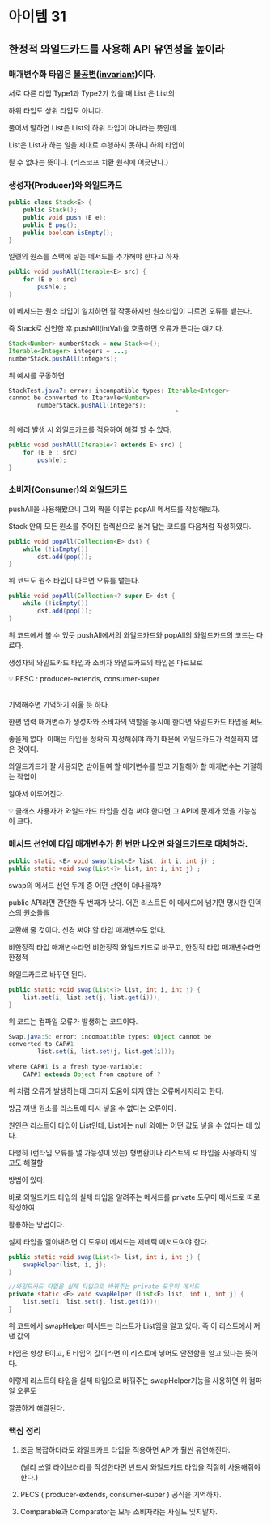 #  아이템 31


## **한정적 와일드카드를 사용해 API 유연성을 높이라**

### **매개변수화 타입은 [불공변(invariant)](https://hwan33.tistory.com/24)이다.**

서로 다른 타입 Type1과 Type2가 있을 때 List<Type1> 은 List<Type2>의 

하위 타입도 상위 타입도 아니다.

풀어서 말하면 List<String>은 List<Object>의 하위 타입이 아니라는 뜻인데.

List<String>은 List<Object>가 하는 일을 제대로 수행하지 못하니 하위 타입이 

될 수 없다는 뜻이다. (리스코프 치환 원칙에 어긋난다.)

### **생성자(Producer)와 와일드카드**

```java
public class Stack<E> {
	public Stack();
	public void push (E e);
	public E pop();
	public boolean isEmpty();
}
```

일련의 원소를 스택에 넣는 메서드를 추가해야 한다고 하자.

```java
public void pushAll(Iterable<E> src) {
	for (E e : src)
		push(e);
}
```

이 메서드는 원소 타입이 일치하면 잘 작동하지만 원소타입이 다르면 오류를 뱉는다.

즉 Stack<Number>로  선언한 후 pushAll(intVal)을 호출하면 오류가 뜬다는 얘기다.

```java
Stack<Number> numberStack = new Stack<>();
Iterable<Integer> integers = ...;
numberStack.pushAll(integers);
```

위 예시를 구동하면

```java
StackTest.java7: error: incompatible types: Iterable<Integer>
cannot be converted to Iteravle<Number>
		numberStack.pushAll(integers);
											  ^
```

위 에러 발생 시 와일드카드를 적용하여 해결 할 수 있다.

```java
public void pushAll(Iterable<? extends E> src) {
	for (E e : src)
		push(e);
}
```

### **소비자(Consumer)와 와일드카드**

pushAll을 사용해봤으니 그와 짝을 이루는 popAll 메서드를 작성해보자.

Stack 안의 모든 원소를 주어진 컬렉션으로 옮겨 담는 코드를 다음처럼 작성하였다.

```java
public void popAll(Collection<E> dst) {
	while (!isEmpty())
		dst.add(pop());
}
```

위 코드도 원소 타입이 다르면 오류를 뱉는다.

```java
public void popAll(Collection<? super E> dst {
	while (!isEmpty())
		dst.add(pop());
}
```

위 코드에서 볼 수 있듯 pushAll에서의 와일드카드와 popAll의 와일드카드의 코드는 다르다.

생성자의 와일드카드 타입과 소비자 와일드카드의 타입은 다르므로

<aside>
💡 PESC : producer-extends, consumer-super

</aside>


<br>기억해주면 기억하기 쉬울 듯 하다.

한편 입력 매개변수가 생성자와 소비자의 역할을 동시에 한다면 와일드카드 타입을 써도

좋을게 없다. 이때는 타입을 정확히 지정해줘야 하기 때문에 와일드카드가 적절하지 않은 것이다.

와일드카드가 잘 사용되면 받아들여 할 매개변수를 받고 거절해야 할 매개변수는 거절하는 작업이

알아서 이루어진다.

<aside>
💡 클래스 사용자가 와일드카드 타입을 신경 써야 한다면 그 API에 문제가 있을 가능성이 크다.

</aside>

### **메서드 선언에 타입 매개변수가 한 번만 나오면 와일드카드로 대체하라.**

```java
public static <E> void swap(List<E> list, int i, int j) ;
public static void swap(List<?> list, int i, int j) ;
```

swap의 메서드 선언 두개 중 어떤 선언이 더나을까?

public API라면 간단한 두 번째가 낫다. 어떤 리스트든 이 메서드에 넘기면 명시한 인덱스의 원소들을

교환해 줄 것이다. 신경 써야 할 타입 매개변수도 없다.

비한정적 타입 매개변수라면 비한정적 와일드카드로 바꾸고, 한정적 타입 매개변수라면 한정적

와일드카드로 바꾸면 된다.

```java
public static void swap(List<?> list, int i, int j) {
	list.set(i, list.set(j, list.get(i)));
}
```

위 코드는 컴파일 오류가 발생하는 코드이다.

```java
Swap.java:5: error: incompatible types: Object cannot be 
converted to CAP#1
		list.set(i, list.set(j, list.get(i)));
																		 ^
where CAP#1 is a fresh type-variable:
	CAP#1 extends Object from capture of ?
```

위 처럼 오류가 발생하는데 그다지 도움이 되지 않는 오류메시지라고 한다.

방금 꺼낸 원소를 리스트에 다시 넣을 수 없다는 오류이다.

원인은 리스트이 타입이 List<?>인데, List<?>에는 null 외에는 어떤 값도 넣을 수 없다는 데 있다.

다행히 (런타임 오류를 낼 가능성이 있는) 형변환이나 리스트의 로 타입을 사용하지 않고도 해결할

방법이 있다.

바로 와일드카드 타입의 실제 타입을 알려주는 메서드를 private 도우미 메서드로 따로 작성하여 

활용하는 방법이다.

실제 타입을 알아내려면 이 도우미 메서드는 제네릭 메서드여야 한다.

```java
public static void swap(List<?> list, int i, int j) {
	swapHelper(list, i, j);
}

//와일드카드 타입을 실제 타입으로 바꿔주는 private 도우미 메서드
private static <E> void swapHelper (List<E> list, int i, int j) {
	list.set(i, list.set(j, list.get(i)));
}
```

위 코드에서 swapHelper 메서드는 리스트가 List<E>임을 알고 있다. 즉 이 리스트에서 꺼낸 값의

타입은 항상 E이고, E 타입의 값이라면 이 리스트에 넣어도 안전함을 알고 있다는 뜻이다.

이렇게 리스트의 타입을 실제 타입으로 바꿔주는 swapHelper기능을 사용하면 위 컴파일 오류도

깔끔하게 해결된다.

### 핵심 정리

1. 조금 복잡하더라도 와일드카드 타입을 적용하면 API가 훨씬 유연해진다.
    
     (널리 쓰일 라이브러리를 작성한다면 반드시 와일드카드 타입을 적절히 사용해줘야 한다.)
    
2.  PECS ( producer-extends, consumer-super ) 공식을 기억하자.
3. Comparable과 Comparator는 모두 소비자라는 사실도 잊지말자.
